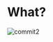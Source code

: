 # What?

![commit2](https://user-images.githubusercontent.com/105148183/199202809-661ab8b1-f8b9-4797-99b8-b8b33a72f902.png)
